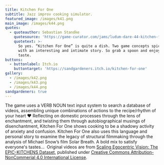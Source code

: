 ```yaml
---
title: Kitchen For One
subtitle: Jazz improv cooking simulator.
featured_image: /images/k41.png
main_image: /images/k44.png
quotes:
  - quoteauthor: Sebastian Standke
    quotesource: 'https://game-curator.com/jams/ludum-dare-44-kitchen-for-one/'
    quotetext: >-
      So yes. “Kitchen For One” is quite a dish. Two game concepts spiced up
      with an interesting and intimate story. So grab a spoon and enjoy the
      taste.
buttons:
  - buttonlabel: Itch.io
    buttontarget: 'https://sandgardeners.itch.io/kitchen-for-one'
gallery:
  - /images/k42.png
  - /images/k43.png
  - /images/k44.png
sandgardeners: true
---
```

The game uses a VERB NOUN text input system to search a database of videos, assembling unique combinations of actions to the recipe/rhythm of your heart ♥️ Reflecting on domestic processes through the lens of enchantment, and twisting them through autobiographical musings of disenchantment, Kitchen For One shows cooking to be a shadowy activity of anxiety and confusion. Kitchen For One also uses this language and personal story to examine the legacy of structural filmmaking through the analysis of Michael Snow’s film Solar Breath. A bold mix to satisfy everyone's tastes… 
﻿
Original videos are from [Scaling Egocentric Vision: The EPIC-KITCHENS Dataset](https://epic-kitchens.github.io/), published under [Creative Commons Attribution-NonCommerial 4.0 International License](https://creativecommons.org/licenses/by-nc/4.0/). 
